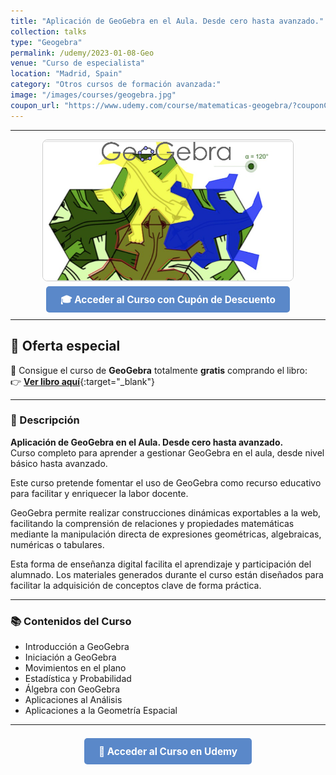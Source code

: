 ```yaml
---
title: "Aplicación de GeoGebra en el Aula. Desde cero hasta avanzado."
collection: talks
type: "Geogebra"
permalink: /udemy/2023-01-08-Geo
venue: "Curso de especialista"
location: "Madrid, Spain"
category: "Otros cursos de formación avanzada:"
image: "/images/courses/geogebra.jpg"
coupon_url: "https://www.udemy.com/course/matematicas-geogebra/?couponCode=MAR_2025"
---
```


<!-- ✅ Structured Data for SEO -->
<script type="application/ld+json">
{
  "@context": "https://schema.org",
  "@type": "Course",
  "name": "Aplicación de GeoGebra en el Aula. Desde cero hasta avanzado.",
  "description": "Curso completo para aprender a utilizar GeoGebra en el aula desde nivel básico hasta avanzado, enfocado a docentes y educadores.",
  "provider": {
    "@type": "Organization",
    "name": "Udemy",
    "sameAs": "https://www.udemy.com"
  },
  "educationalCredentialAwarded": "Certificado de finalización",
  "inLanguage": "es",
  "url": "https://www.udemy.com/course/matematicas-geogebra/?couponCode=MAR_2025",
  "image": "{{ site.url }}/images/courses/geogebra.jpg"
}
</script>

<style>
.boton-udemy {
  background-color: #5a88c9;
  color: white;
  padding: 0.75em 1.5em;
  text-decoration: none !important;
  font-weight: bold;
  border-radius: 5px;
  font-size: 1.1em;
  transition: background-color 0.3s ease;
}
.boton-udemy:hover {
  background-color: #4e7abf;
  text-decoration: none !important;
}
</style>

---

<div style="text-align: center;">
  <img src="/images/courses/geogebra.jpg" alt="Curso GeoGebra" width="400" style="border-radius: 8px; border: 1px solid #ccc; margin-bottom: 1rem;">
</div>

<div style="text-align: center; margin-bottom: 1rem;">
  <a href="https://www.udemy.com/course/matematicas-geogebra/?couponCode=MAR_2025" target="_blank" class="boton-udemy">
    🎓 Acceder al Curso con Cupón de Descuento
  </a>
</div>

---

## 🎁 Oferta especial
📘 Consigue el curso de **GeoGebra** totalmente **gratis** comprando el libro:  
👉 [**Ver libro aquí**](https://www.manuelcastillo.eu/portfolio/portfolio-1){:target="_blank"}

---

### 📘 Descripción

**Aplicación de GeoGebra en el Aula. Desde cero hasta avanzado.**  
Curso completo para aprender a gestionar GeoGebra en el aula, desde nivel básico hasta avanzado.

Este curso pretende fomentar el uso de GeoGebra como recurso educativo para facilitar y enriquecer la labor docente.

GeoGebra permite realizar construcciones dinámicas exportables a la web, facilitando la comprensión de relaciones y propiedades matemáticas mediante la manipulación directa de expresiones geométricas, algebraicas, numéricas o tabulares.

Esta forma de enseñanza digital facilita el aprendizaje y participación del alumnado. Los materiales generados durante el curso están diseñados para facilitar la adquisición de conceptos clave de forma práctica.

---

### 📚 Contenidos del Curso

- Introducción a GeoGebra  
- Iniciación a GeoGebra  
- Movimientos en el plano  
- Estadística y Probabilidad  
- Álgebra con GeoGebra  
- Aplicaciones al Análisis  
- Aplicaciones a la Geometría Espacial  

---

<div style="text-align: center; margin-top: 2rem;">
  <a href="https://www.udemy.com/course/matematicas-geogebra/?couponCode=MAR_2025" target="_blank" class="boton-udemy">
    🚀 Acceder al Curso en Udemy
  </a>
</div>